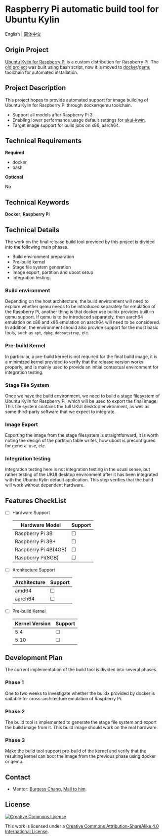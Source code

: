 # Raspberry Pi automatic build tool for Ubuntu Kylin

English | [简体中文]

[简体中文]: ../zh_CN/优麒麟树莓派版本自动构建工具.md

## Origin Project

[Ubuntu Kylin for Raspberry Pi] is a custom distribution for Raspberry Pi. The [old project] was built using bash script, now it is moved to [docker]/[qemu] toolchain for automated installation.

[Ubuntu Kylin for Raspberry Pi]: https://github.com/UbuntuKylin/pi
[old project]: https://github.com/vhtq18w/ukarmimg
[docker]: https://www.docker.com
[qemu]: https://www.qemu.org

## Project Description

This project hopes to provide automated support for image building of Ubuntu Kylin for Raspberry Pi through docker/qemu toolchain.

  * Support all models after Raspberry Pi 3.
  * Enabling lower performance usage default settings for [ukui-kwin].
  * Target image support for build jobs on x86, aarch64.

[ukui-kwin]: https://github.com/ukui/ukui-kwin

## Technical Requirements

**Required**

  * docker
  * bash
  
**Optional**

  No

## Technical Keywords

**Docker**, **Raspberry Pi**

## Technical Details

The work on the final release build tool provided by this project is divided into the following main phases.

  * Build environment preparation
  * Pre-build kernel
  * Stage file system generation
  * Image export, partition and uboot setup
  * Integration testing
  
### Build environment

Depending on the host architecture, the build environment will need to explore whether qemu needs to be introduced separately for emulation of the Raspberry Pi, another thing is that docker use buildx provides built-in qemu support. If qemu is to be introduced separately, then aarch64 emulation on x86 and x86 emulation on aarch64 will need to be considered. In addition, the environment should also provide support for the most basic tools, such as `apt`, `dpkg`, `debootstrap`, etc.

### Pre-build Kernel

In particular, a pre-build kernel is not required for the final build image, it is a minimized kernel provided to verify that the release version works properly, and is mainly used to provide an initial contextual environment for integration testing.

### Stage File System

Once we have the build environment, we need to build a stage filesystem of Ubuntu Kylin for Raspberry Pi, which will be used to export the final image. This file system contains the full UKUI desktop environment, as well as some third-party software that we expect to integrate.

### Image Export

Exporting the image from the stage filesystem is straightforward, it is worth noting the design of the partition table writes, how uboot is preconfigured for general use, etc.

### Integration testing

Integration testing here is not integration testing in the usual sense, but rather testing of the UKUI desktop environment after it has been integrated with the Ubuntu Kylin default application. This step verifies that the build will work without dependent hardware.

## Features CheckList

  * [ ] Hardware Support
  
    | Hardware Model       | Support |
    |----------------------|---------|
    | Raspberry Pi 3B      | &#9744; |
    | Raspberry Pi 3B+     | &#9744; |
    | Raspberry Pi 4B(4GB) | &#9744; |
    | Raspberry Pi(8GB)    | &#9744; |

  * [ ] Architecture Support
  
    | Architecture | Support |
    |--------------|---------|
    | amd64        | &#9744; |
    | aarch64      | &#9744; |

  * [ ] Pre-build Kernel
  
    | Kernel Version | Support |
    |----------------|---------|
    | 5.4            | &#9744; |
    | 5.10           | &#9744; |

## Development Plan

The current implementation of the build tool is divided into several phases.

### Phase 1

One to two weeks to investigate whether the buildx provided by docker is suitable for cross-architecture emulation of Raspberry Pi.

### Phase 2

The build tool is implemented to generate the stage file system and export the build image from it. This build image should work on the real hardware.

### Phase 3

Make the build tool support pre-build of the kernel and verify that the resulting kernel can boot the image from the previous phase using docker or qemu.

## Contact

* Mentor: [Burgess Chang], [Mail to him].

[Burgess Chang]: https://github.com/brsvh
[Mail to him]: mailto:open@brsvh.org

## License

[![Creative Commons License](https://i.creativecommons.org/l/by-sa/4.0/88x31.png)](http://creativecommons.org/licenses/by-sa/4.0/)

This work is licensed under a [Creative Commons Attribution-ShareAlike 4.0 International License].

[Creative Commons Attribution-ShareAlike 4.0 International License]: http://creativecommons.org/licenses/by-sa/4.0/
